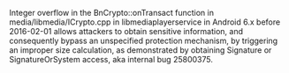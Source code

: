Integer overflow in the BnCrypto::onTransact function in media/libmedia/ICrypto.cpp in libmediaplayerservice in Android 6.x before 2016-02-01 allows attackers to obtain sensitive information, and consequently bypass an unspecified protection mechanism, by triggering an improper size calculation, as demonstrated by obtaining Signature or SignatureOrSystem access, aka internal bug 25800375.